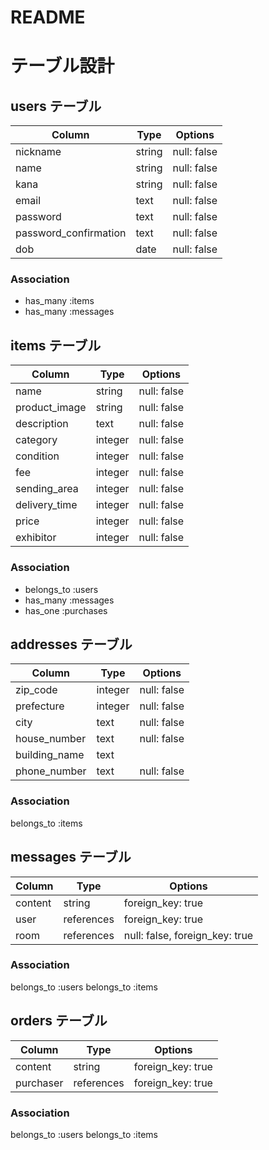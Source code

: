 # README

# テーブル設計

## users テーブル

| Column                | Type    | Options     |
| --------------------- | ------  | ----------- |
| nickname              | string  | null: false | ニックネーム
| name                  | string  | null: false | 名前
| kana                  | string  | null: false | 名前(カナ)
| email                 | text    | null: false | e-mail
| password              | text    | null: false | パスワード
| password_confirmation | text    | null: false | パスワード(確認)
| dob                   | date    | null: false | 生年月日

### Association
- has_many :items
- has_many :messages


## items テーブル

| Column          | Type    | Options     |
| ----------------| --------| ----------- |
| name            | string  | null: false | 商品名
| product_image   | string  | null: false | 商品画像
| description     | text    | null: false | 商品の説明
| category        | integer | null: false | カテゴリー Active_hash
| condition       | integer | null: false | 商品の状態 Active_hash
| fee             | integer | null: false | 配送料 Active_hash
| sending_area    | integer | null: false | 発送元の地域 Active_hash
| delivery_time   | integer | null: false | 発送までの日数 Active_hash
| price           | integer | null: false | 価格
| exhibitor       | integer | null: false | 出品者

### Association
- belongs_to :users
- has_many :messages
- has_one :purchases

## addresses テーブル

| Column        | Type       | Options                        |
| --------------| ---------- | ------------------------------ |
| zip_code      | integer    | null: false                    | 郵便番号
| prefecture    | integer    | null: false                    | 都道府県 Active_hash
| city          | text       | null: false                    | 市町村
| house_number  | text       | null: false                    | 番地
| building_name | text       |                                | 建物名
| phone_number  | text       | null: false                    | 電話番号

### Association
belongs_to :items

## messages テーブル

| Column  | Type       | Options                        |
| ------- | ---------- | ------------------------------ |
| content | string     | foreign_key: true              | 商品ID
| user    | references | foreign_key: true              | ユーザーID
| room    | references | null: false, foreign_key: true | コメント

### Association
belongs_to :users
belongs_to :items

## orders テーブル

| Column    | Type       | Options                        |
| --------- | ---------- | ------------------------------ |
| content   | string     | foreign_key: true              | 商品ID
| purchaser | references | foreign_key: true              | 購入者

### Association
belongs_to :users
belongs_to :items